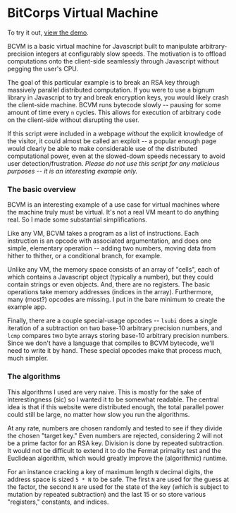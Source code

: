 
BitCorps Virtual Machine
========================

To try it out, [view the demo](http://htmlpreview.github.io/?https://github.com/bitw1se/slow-bcvm-js/blob/master/index.html).

BCVM is a basic virtual machine for Javascript built to manipulate arbitrary-precision integers at configurably slow speeds. The motivation is to offload computations onto the client-side seamlessly through Javascript without pegging the user's CPU.

The goal of this particular example is to break an RSA key through massively parallel distributed computation. If you were to use a bignum library in Javascript to try and break encryption keys, you would likely crash the client-side machine. BCVM runs bytecode slowly -- pausing for some amount of time every `n` cycles. This allows for execution of arbitrary code on the client-side without disrupting the user.

If this script were included in a webpage *without* the explicit knowledge of the visitor, it could almost be called an exploit -- a popular enough page would clearly be able to make considerable use of the distributed computational power, even at the slowed-down speeds necessary to avoid user detection/frustration. *Please do not use this script for any malicious purposes -- it is an interesting example only.*

### The basic overview

BCVM is an interesting example of a use case for virtual machines where the machine truly must be virtual. It's not a real VM meant to do anything real. So I made some substantial simplifications.

Like any VM, BCVM takes a program as a list of instructions. Each instruction is an opcode with associated argumentation, and does one simple, elementary operation -- adding two numbers, moving data from hither to thither, or a conditional branch, for example.

Unlike any VM, the memory space consists of an array of "cells", each of which contains a Javascript object (typically a number), but they could contain strings or even objects. And, there are no registers. The basic operations take memory addresses (indices in the array). Furthermore, many (most?) opcodes are missing. I put in the bare minimum to create the example app.

Finally, there are a couple special-usage opcodes -- `lsubi` does a single iteration of a subtraction on two base-10 arbitrary precision numbers, and `lcmp` compares two byte arrays storing base-10 arbitrary precision numbers. Since we don't have a language that compiles to BCVM bytecode, we'll need to write it by hand. These special opcodes make that process much, much simpler.  

### The algorithms

This algorithms I used are very naive. This is mostly for the sake of interestingness (sic) so I wanted it to be somewhat readable. The central idea is that if this website were distributed enough, the total parallel power could still be large, no matter how slow you run the algorithms.

At any rate, numbers are chosen randomly and tested to see if they divide the chosen "target key." Even numbers are rejected, considering 2 will not be a prime factor for an RSA key. Division is done by repeated subtraction. It would not be difficult to extend it to do the Fermat primality test and the Euclidean algorithm, which would greatly improve the (algorithmic) runtime. 

For an instance cracking a key of maximum length `N` decimal digits, the address space is sized `5 * N` to be safe. The first `N` are used for the guess at the factor, the second `N` are used for the state of the key (which is subject to mutation by repeated subtraction) and the last 15 or so store various "registers," constants, and indices.



